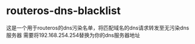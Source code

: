 # routeros-dns-blacklist
这是一个用于routeros的dns污染名单，将匹配域名的dns请求转发至无污染dns服务器
需要将192.168.254.254替换为你的dns服务器地址
